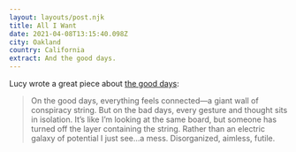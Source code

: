 ```yaml
---
layout: layouts/post.njk
title: All I Want
date: 2021-04-08T13:15:40.098Z
city: Oakland
country: California
extract: And the good days.
---
```


Lucy wrote a great piece about [the good days](https://lucybellwood.com/all-i-want/):

> On the good days, everything feels connected—a giant wall of conspiracy string. But on the bad days, every gesture and thought sits in isolation. It’s like I’m looking at the same board, but someone has turned off the layer containing the string. Rather than an electric galaxy of potential I just see…a mess. Disorganized, aimless, futile.
